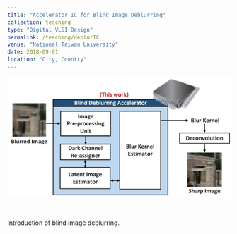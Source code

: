 ```yaml
---
title: "Accelerator IC for Blind Image Deblurring"
collection: teaching
type: "Digital VLSI Design"
permalink: /teaching/deblurIC
venue: "National Taiwan University"
date: 2018-09-01
location: "City, Country"
---
```

<img src='/images/deblurIC_abstract.jpg' width='600' > <br>

<br>

Introduction of blind image deblurring.
